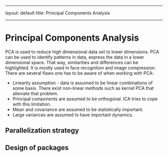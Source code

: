 <!--
 Licensed to the Apache Software Foundation (ASF) under one or more
 contributor license agreements.  See the NOTICE file distributed with
 this work for additional information regarding copyright ownership.
 The ASF licenses this file to You under the Apache License, Version 2.0
 (the "License"); you may not use this file except in compliance with
 the License.  You may obtain a copy of the License at

     http://www.apache.org/licenses/LICENSE-2.0

 Unless required by applicable law or agreed to in writing, software
 distributed under the License is distributed on an "AS IS" BASIS,
 WITHOUT WARRANTIES OR CONDITIONS OF ANY KIND, either express or implied.
 See the License for the specific language governing permissions and
 limitations under the License.
-->
---
layout: default
title: Principal Components Analysis

    
---

<a name="PrincipalComponentsAnalysis-PrincipalComponentsAnalysis"></a>
# Principal Components Analysis

PCA is used to reduce high dimensional data set to lower dimensions. PCA
can be used to identify patterns in data, express the data in a lower
dimensional space. That way, similarities and differences can be
highlighted. It is mostly used in face recognition and image compression.
There are several flaws one has to be aware of when working with PCA:

* Linearity assumption - data is assumed to be linear combinations of some
basis. There exist non-linear methods such as kernel PCA that alleviate
that problem.
* Principal components are assumed to be orthogonal. ICA tries to cope with
this limitation.
* Mean and covariance are assumed to be statistically important.
* Large variances are assumed to have important dynamics.

<a name="PrincipalComponentsAnalysis-Parallelizationstrategy"></a>
## Parallelization strategy

<a name="PrincipalComponentsAnalysis-Designofpackages"></a>
## Design of packages
